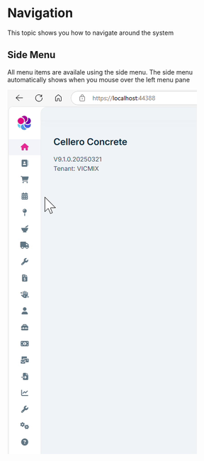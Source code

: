 # Navigation

This topic shows you how to navigate around the system

## Side Menu

All menu items are availale using the side menu.  The side menu automatically shows when you mouse over the left menu pane

![side menu](images/SideMenu.gif)
